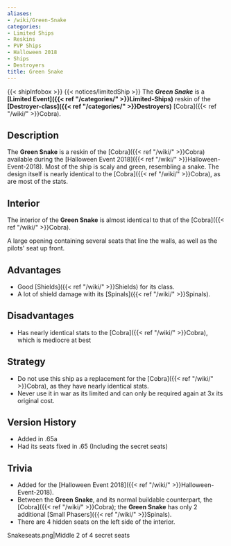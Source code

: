 ```yaml
---
aliases:
- /wiki/Green-Snake
categories:
- Limited Ships
- Reskins
- PVP Ships
- Halloween 2018
- Ships
- Destroyers
title: Green Snake
---
```


{{< shipInfobox >}} {{< notices/limitedShip >}} The **_Green Snake_** is a **[Limited Event]({{< ref "/categories/" >}}Limited-Ships)** reskin of the **[Destroyer-class]({{< ref "/categories/" >}}Destroyers)** [Cobra]({{< ref "/wiki/" >}}Cobra). 

## Description

The **Green Snake** is a reskin of the [Cobra]({{< ref "/wiki/" >}}Cobra) available during the [Halloween Event 2018]({{< ref "/wiki/" >}}Halloween-Event-2018). Most of the ship is scaly and green, resembling a snake. The design itself is nearly identical to the [Cobra]({{< ref "/wiki/" >}}Cobra), as are most of the stats.

## Interior

The interior of the **Green Snake** is almost identical to that of the [Cobra]({{< ref "/wiki/" >}}Cobra).

A large opening containing several seats that line the walls, as well as the pilots' seat up front.

## Advantages

- Good [Shields]({{< ref "/wiki/" >}}Shields) for its class.
- A lot of shield damage with its [Spinals]({{< ref "/wiki/" >}}Spinals).

## Disadvantages

- Has nearly identical stats to the [Cobra]({{< ref "/wiki/" >}}Cobra), which is mediocre at best

## Strategy

- Do not use this ship as a replacement for the [Cobra]({{< ref "/wiki/" >}}Cobra), as they have nearly identical stats.
- Never use it in war as its limited and can only be required again at 3x its original cost.

## Version History 

- Added in .65a
- Had its seats fixed in .65 (Including the secret seats)

## Trivia

- Added for the [Halloween Event 2018]({{< ref "/wiki/" >}}Halloween-Event-2018).
- Between the **Green Snake**, and its normal buildable counterpart, the [Cobra]({{< ref "/wiki/" >}}Cobra); the **Green Snake** has only 2 additional [Small Phasers]({{< ref "/wiki/" >}}Spinals).
- There are 4 hidden seats on the left side of the interior.

Snakeseats.png|Middle 2 of 4 secret seats